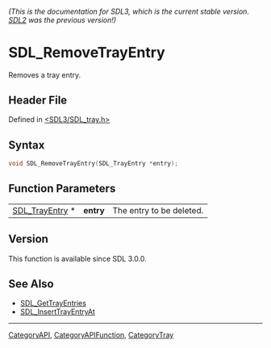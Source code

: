 ###### (This is the documentation for SDL3, which is the current stable version. [SDL2](https://wiki.libsdl.org/SDL2/) was the previous version!)
# SDL_RemoveTrayEntry

Removes a tray entry.

## Header File

Defined in [<SDL3/SDL_tray.h>](https://github.com/libsdl-org/SDL/blob/main/include/SDL3/SDL_tray.h)

## Syntax

```c
void SDL_RemoveTrayEntry(SDL_TrayEntry *entry);
```

## Function Parameters

|                                  |           |                          |
| -------------------------------- | --------- | ------------------------ |
| [SDL_TrayEntry](SDL_TrayEntry) * | **entry** | The entry to be deleted. |

## Version

This function is available since SDL 3.0.0.

## See Also

- [SDL_GetTrayEntries](SDL_GetTrayEntries)
- [SDL_InsertTrayEntryAt](SDL_InsertTrayEntryAt)

----
[CategoryAPI](CategoryAPI), [CategoryAPIFunction](CategoryAPIFunction), [CategoryTray](CategoryTray)


